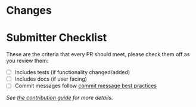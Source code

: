 <!-- 🎉🎉🎉 Thank you for the PR!!! 🎉🎉🎉 -->

# Changes

<!-- Describe your changes here- ideally you can get that description straight from
your descriptive commit message(s)! -->

# Submitter Checklist

These are the criteria that every PR should meet, please check them off as you
review them:

- [ ] Includes tests (if functionality changed/added)
- [ ] Includes docs (if user facing)
- [ ] Commit messages follow [commit message best practices](https://github.com/jenkinsci/kubernetes-operator/blob/master/CONTRIBUTING.md#commit-messages)

_See [the contribution guide](https://github.com/jenkinsci/kubernetes-operator/blob/master/CONTRIBUTING.md) for more details._
